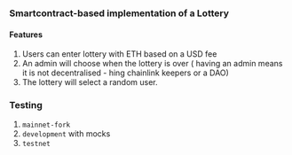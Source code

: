 ### Smartcontract-based implementation of a Lottery

#### Features
1. Users can enter lottery with ETH based on a USD fee
2. An admin will choose when the lottery is over ( having an admin means it is not  decentralised - hing chainlink keepers or a DAO)
3. The lottery will select a random user.


### Testing
1. `mainnet-fork`
2. `development`  with mocks
3. `testnet`